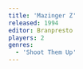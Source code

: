 ```yaml
---
title: 'Mazinger Z'
released: 1994
editor: Branpresto
players: 2
genres:
  - 'Shoot Them Up'
---
```

